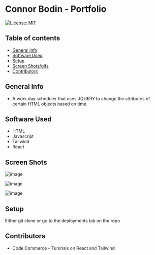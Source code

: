 
# Connor Bodin - Portfolio


[![License: MIT](https://img.shields.io/badge/License-MIT-yellow.svg)](https://opensource.org/licenses/MIT)


## Table of contents
* [General info](#general-info)
* [Software Used](#software-used)
* [Setup](#setup)
* [Screen Shots/gifs](#screen-shots)
* [Contributors](#contributors)


## General Info
- A work day scheduler that uses JQUERY to change the attributes of certain HTML objects based on time. 

## Software Used 

- HTML
- Javascript
- Tailwind
- React

## Screen Shots

![image](https://user-images.githubusercontent.com/63430373/227275574-879940bb-c302-4b4b-847f-e0e22ea8eb24.png)

![image](https://user-images.githubusercontent.com/63430373/227275632-8ed855fe-8194-4bd2-9b0b-3f3adf4836e9.png)

![image](https://user-images.githubusercontent.com/63430373/227275700-a406bc81-02bd-4a2f-9328-0797b66381cd.png)



## Setup
Either git clone or go to the deployments tab on the repo

## Contributors

- Code Commerce - Turorials on React and Tailwind
